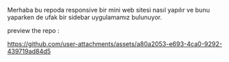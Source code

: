 Merhaba bu repoda responsive bir mini web sitesi nasıl yapılır ve bunu yaparken de ufak bir sidebar uygulamamız bulunuyor. 


preview the repo : 



https://github.com/user-attachments/assets/a80a2053-e693-4ca0-9292-439719ad84d5

